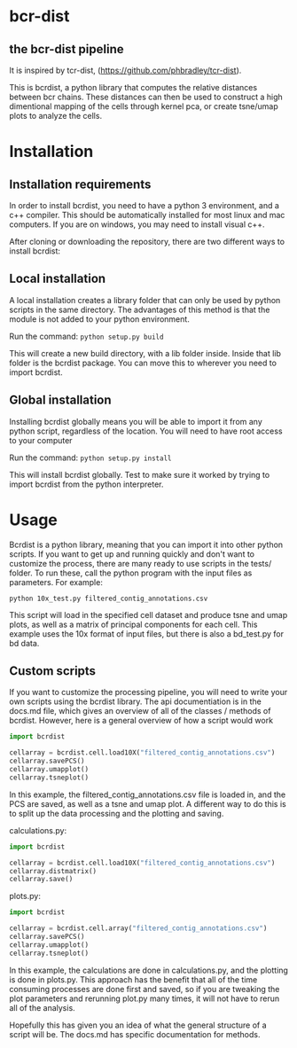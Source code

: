 # bcr-dist
## the bcr-dist pipeline

It is inspired by tcr-dist, (https://github.com/phbradley/tcr-dist).

This is bcrdist, a python library that computes the relative distances between bcr chains. These distances can then be used to construct a high dimentional mapping of the cells through kernel pca, or create tsne/umap plots to analyze the cells.

# Installation

## Installation requirements

In order to install bcrdist, you need to have a python 3 environment, and a c++ compiler. This should be automatically installed for most linux and mac computers. If you are on windows, you may need to install visual c++.

After cloning or downloading the repository, there are two different ways to install bcrdist:

## Local installation

A local installation creates a library folder that can only be used by python scripts in the same directory. The advantages of this method is that the module is not added to your python environment.

Run the command: ```python setup.py build```

This will create a new build directory, with a lib folder inside. Inside that lib folder is the bcrdist package. You can move this to wherever you need to import bcrdist.

## Global installation

Installing bcrdist globally means you will be able to import it from any python script, regardless of the location. You will need to have root access to your computer

Run the command: ```python setup.py install```

This will install bcrdist globally. Test to make sure it worked by trying to import bcrdist from the python interpreter.

# Usage

Bcrdist is a python library, meaning that you can import it into other python scripts. If you want to get up and running quickly and don't want to customize the process, there are many ready to use scripts in the tests/ folder. To run these, call the python program with the input files as parameters. For example:

```python 10x_test.py filtered_contig_annotations.csv```

This script will load in the specified cell dataset and produce tsne and umap plots, as well as a matrix of principal components for each cell. This example uses the 10x format of input files, but there is also a bd_test.py for bd data.

## Custom scripts

If you want to customize the processing pipeline, you will need to write your own scripts using the bcrdist library. The api documentiation is in the docs.md file, which gives an overview of all of the classes / methods of bcrdist. However, here is a general overview of how a script would work

```python
import bcrdist

cellarray = bcrdist.cell.load10X("filtered_contig_annotations.csv")
cellarray.savePCS()
cellarray.umapplot()
cellarray.tsneplot()
```

In this example, the filtered_contig_annotations.csv file is loaded in, and the PCS are saved, as well as a tsne and umap plot. A different way to do this is to split up the data processing and the plotting and saving.

calculations.py:
```python
import bcrdist

cellarray = bcrdist.cell.load10X("filtered_contig_annotations.csv")
cellarray.distmatrix()
cellarray.save()
```

plots.py:
```python
import bcrdist

cellarray = bcrdist.cell.array("filtered_contig_annotations.csv")
cellarray.savePCS()
cellarray.umapplot()
cellarray.tsneplot()
```

In this example, the calculations are done in calculations.py, and the plotting is done in plots.py. This approach has the benefit that all of the time consuming processes are done first and saved, so if you are tweaking the plot parameters and rerunning plot.py many times, it will not have to rerun all of the analysis.

Hopefully this has given you an idea of what the general structure of a script will be. The docs.md has specific documentation for methods.
